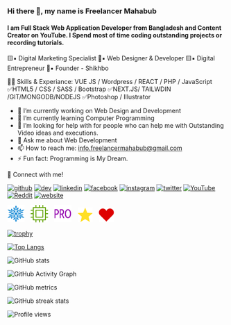 ### Hi there 👋, my name is Freelancer Mahabub
#### I am Full Stack Web Application Developer from  Bangladesh and Content Creator on YouTube. I Spend most of time coding outstanding projects or recording tutorials.


🟨▪ Digital Marketing Specialist
🔳▪ Web Designer & Developer
🟨▪ Digital Entrepreneur
🔳▪ Founder - Shikhbo

👨‍💻 Skills & Experiance:
VUE JS / Wordpress / REACT / PHP / JavaScript
 ✅HTML5 / CSS / SASS / Bootstrap
 ✅NEXT.JS/ TAILWDIN /GIT/MONGODB/NODEJS   ✅Photoshop / Illustrator


- 🔭 I’m currently working on Web Design and Development 
- 🌱 I’m currently learning Computer Programming  
- 🤔 I’m looking for help with for people who can help me with Outstanding Video ideas and executions. 
- 💬 Ask me about Web Development 
- 📫 How to reach me:  info.freelancermahabub@gmail.com 
- ⚡ Fun fact: Programming is My Dream. 


🚀 Connect with me!

[<img src='https://cdn.jsdelivr.net/npm/simple-icons@3.0.1/icons/github.svg' alt='github' height='40'>](https://github.com/freelancermahabubs)  [<img src='https://cdn.jsdelivr.net/npm/simple-icons@3.0.1/icons/dev-dot-to.svg' alt='dev' height='40'>](https://dev.to/freelancermahabub)  [<img src='https://cdn.jsdelivr.net/npm/simple-icons@3.0.1/icons/linkedin.svg' alt='linkedin' height='40'>](https://www.linkedin.com/in/freelancermahabubs/)  [<img src='https://cdn.jsdelivr.net/npm/simple-icons@3.0.1/icons/facebook.svg' alt='facebook' height='40'>](https://www.facebook.com/freelancermahabubs)  [<img src='https://cdn.jsdelivr.net/npm/simple-icons@3.0.1/icons/instagram.svg' alt='instagram' height='40'>](https://www.instagram.com/freelancermahabubs/)  [<img src='https://cdn.jsdelivr.net/npm/simple-icons@3.0.1/icons/twitter.svg' alt='twitter' height='40'>](https://twitter.com/mahabubfans)  [<img src='https://cdn.jsdelivr.net/npm/simple-icons@3.0.1/icons/youtube.svg' alt='YouTube' height='40'>](https://www.youtube.com/channel/freelancermahabub)  [<img src='https://cdn.jsdelivr.net/npm/simple-icons@3.0.1/icons/reddit.svg' alt='Reddit' height='40'>](https://www.reddit.com/user/freelancermahabubs)  [<img src='https://cdn.jsdelivr.net/npm/simple-icons@3.0.1/icons/icloud.svg' alt='website' height='40'>](https://linktr.ee/freelancermahabubs)  

<a href='https://archiveprogram.github.com/'><img src='https://raw.githubusercontent.com/acervenky/animated-github-badges/master/assets/acbadge.gif' width='40' height='40'></a> <a href='https://docs.github.com/en/developers'><img src='https://raw.githubusercontent.com/acervenky/animated-github-badges/master/assets/devbadge.gif' width='40' height='40'></a> <a href='https://github.com/pricing'><img src='https://raw.githubusercontent.com/acervenky/animated-github-badges/master/assets/pro.gif' width='40' height='40'></a> <a href='https://stars.github.com/'><img src='https://raw.githubusercontent.com/acervenky/animated-github-badges/master/assets/starbadge.gif' width='35' height='35'></a> <a href='https://docs.github.com/en/github/supporting-the-open-source-community-with-github-sponsors'><img src='https://raw.githubusercontent.com/acervenky/animated-github-badges/master/assets/sponsorbadge.gif' width='35' height='35'></a> 

[![trophy](https://github-profile-trophy.vercel.app/?username=freelancermahabubs)](https://github.com/ryo-ma/github-profile-trophy)

[![Top Langs](https://github-readme-stats.vercel.app/api/top-langs/?username=freelancermahabubs)](https://github.com/anuraghazra/github-readme-stats)

![GitHub stats](https://github-readme-stats.vercel.app/api?username=freelancermahabubs&show_icons=true&count_private=true)  

![GitHub Activity Graph](https://activity-graph.herokuapp.com/graph?username=freelancermahabubs)  

![GitHub metrics](https://metrics.lecoq.io/freelancermahabubs)  

![GitHub streak stats](https://github-readme-streak-stats.herokuapp.com/?user=freelancermahabubs)  

![Profile views](https://gpvc.arturio.dev/freelancermahabubs)  
